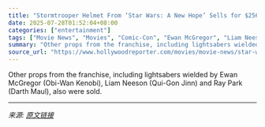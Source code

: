 ```yaml
---
title: "Stormtrooper Helmet From ‘Star Wars: A New Hope’ Sells for $256K at Auction"
date: 2025-07-28T01:52:04+08:00
categories: ["entertainment"]
tags: ["Movie News", "Movies", "Comic-Con", "Ewan McGregor", "Liam Neeson", "Lucasfilm", "Mark Hamill", "Oscar Isaac", "Star Wars"]
summary: "Other props from the franchise, including lightsabers wielded by Ewan McGregor (Obi-Wan Kenobi), Liam Neeson (Qui-Gon Jinn) and Ray Park (Darth Maul), also were sold."
source_url: "https://www.hollywoodreporter.com/movies/movie-news/star-wars-auction-stormtrooper-helmet-a-new-hope-1236330649/"
---
```


Other props from the franchise, including lightsabers wielded by Ewan McGregor (Obi-Wan Kenobi), Liam Neeson (Qui-Gon Jinn) and Ray Park (Darth Maul), also were sold.

---

*来源: [原文链接](https://www.hollywoodreporter.com/movies/movie-news/star-wars-auction-stormtrooper-helmet-a-new-hope-1236330649/)*
